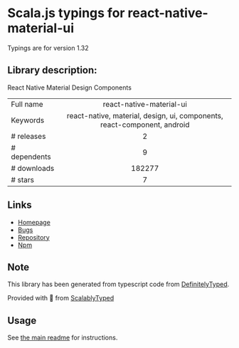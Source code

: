 
# Scala.js typings for react-native-material-ui

Typings are for version 1.32

## Library description:
React Native Material Design Components

|                    |                 |
| ------------------ | :-------------: |
| Full name          | react-native-material-ui |
| Keywords           | react-native, material, design, ui, components, react-component, android |
| # releases         | 2 |
| # dependents       | 9 |
| # downloads        | 182277 |
| # stars            | 7 |

## Links
- [Homepage](https://github.com/xotahal/react-native-material-ui)
- [Bugs](https://github.com/xotahal/react-native-material-ui/issues)
- [Repository](https://github.com/xotahal/react-native-material-ui)
- [Npm](https://www.npmjs.com/package/react-native-material-ui)
    


## Note
This library has been generated from typescript code from [DefinitelyTyped](https://definitelytyped.org).

Provided with :purple_heart: from [ScalablyTyped](https://github.com/oyvindberg/ScalablyTyped)

## Usage
See [the main readme](../../readme.md) for instructions.


